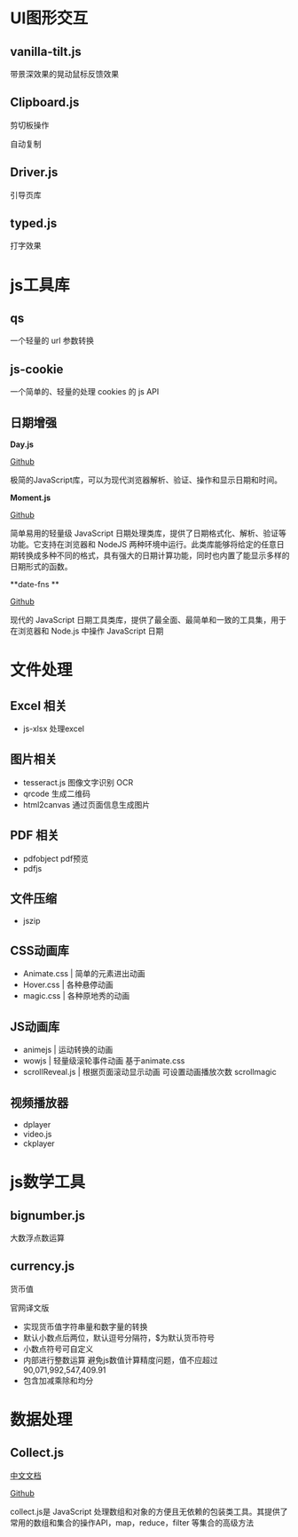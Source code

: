 # UI图形交互

## vanilla-tilt.js

带景深效果的晃动鼠标反馈效果

## Clipboard.js

剪切板操作

自动复制

## Driver.js

引导页库

## typed.js

打字效果





# js工具库

## qs 

一个轻量的 url 参数转换

## js-cookie

一个简单的、轻量的处理 cookies 的 js API



## 日期增强

**Day.js**

[Github](https://github.com/iamkun/dayjs/)

极简的JavaScript库，可以为现代浏览器解析、验证、操作和显示日期和时间。

**Moment.js**

[Github](https://github.com/moment/moment/)

简单易用的轻量级 JavaScript 日期处理类库，提供了日期格式化、解析、验证等功能。它支持在浏览器和 NodeJS 两种环境中运行。此类库能够将给定的任意日期转换成多种不同的格式，具有强大的日期计算功能，同时也内置了能显示多样的日期形式的函数。

**date-fns **

[Github](https://github.com/date-fns/date-fns)

现代的 JavaScript 日期工具类库，提供了最全面、最简单和一致的工具集，用于在浏览器和 Node.js 中操作 JavaScript 日期



# 文件处理

## Excel 相关

- js-xlsx 处理excel

## 图片相关

- tesseract.js 图像文字识别 OCR
- qrcode 生成二维码
- html2canvas 通过页面信息生成图片

## PDF 相关

- pdfobject pdf预览
- pdfjs

## 文件压缩

- jszip

## CSS动画库

* Animate.css | 简单的元素进出动画
* Hover.css | 各种悬停动画
* magic.css | 各种原地秀的动画

## JS动画库

* animejs | 运动转换的动画
* wowjs | 轻量级滚轮事件动画 基于animate.css
* scrollReveal.js | 根据页面滚动显示动画 可设置动画播放次数
  scrollmagic

## 视频播放器

* dplayer
* video.js
* ckplayer





# js数学工具

## bignumber.js

大数浮点数运算
## currency.js 

货币值

官网译文版

* 实现货币值字符串量和数字量的转换
* 默认小数点后两位，默认逗号分隔符，$为默认货币符号
* 小数点符号可自定义
* 内部进行整数运算 避免js数值计算精度问题，值不应超过90,071,992,547,409.91
* 包含加减乘除和均分





# 数据处理

## Collect.js

[中文文档](https://www.kancloud.cn/apachecn/zetcode-zh/1950566)

[Github](https://github.com/ecrmnn/collect.js/)

collect.js是 JavaScript 处理数组和对象的方便且无依赖的包装类工具。其提供了常用的数组和集合的操作API，map，reduce，filter 等集合的高级方法